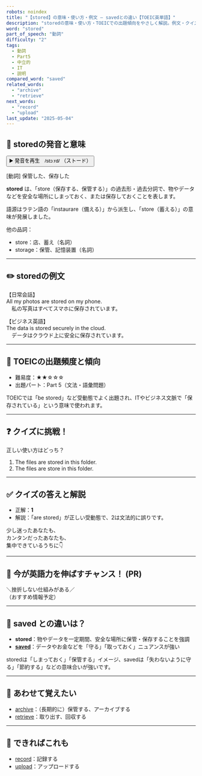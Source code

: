 ```yaml
---
robots: noindex
title: "【stored】の意味・使い方・例文 ― savedとの違い【TOEIC英単語】"
description: "storedの意味・使い方・TOEICでの出題傾向をやさしく解説。例文・クイズ付きでsavedとの違いもわかりやすく学べます。"
word: "stored"
part_of_speech: "動詞"
difficulty: "2"
tags:
  - 動詞
  - Part5
  - 中立的
  - IT
  - 説明
compared_word: "saved"
related_words:
  - "archive"
  - "retrieve"
next_words:
  - "record"
  - "upload"
last_update: "2025-05-04"
---
```


## 🔰 storedの発音と意味

<button class="play-audio" onclick="playTTS('stored')">
  <span class="play-audio-main">
    ▶️ 発音を再生　/stɔːrd/
  </span>
  <span class="play-audio-sub">
    （ストード）
  </span>
</button>

[動詞] 保管した、保存した

**stored** は、「store（保存する、保管する）」の過去形・過去分詞で、物やデータなどを安全な場所にしまっておく、または保存しておくことを表します。

語源はラテン語の「instaurare（備える）」から派生し、「store（蓄える）」の意味が発展しました。

他の品詞：  
- store：店、蓄え（名詞）
- storage：保管、記憶装置（名詞）

---

## ✏️ storedの例文

【日常会話】  
All my photos are stored on my phone.  
　私の写真はすべてスマホに保存されています。

【ビジネス英語】  
The data is stored securely in the cloud.  
　データはクラウド上に安全に保存されています。

---

## 🎯 TOEICの出題頻度と傾向

- 難易度：★★☆☆☆
- 出題パート：Part 5（文法・語彙問題）

TOEICでは「be stored」など受動態でよく出題され、ITやビジネス文脈で「保存されている」という意味で使われます。

---

## ❓ クイズに挑戦！

正しい使い方はどっち？

1. The files are stored in this folder.  
2. The files are store in this folder.

---

## ✅ クイズの答えと解説

- 正解：**1**
- 解説：「are stored」が正しい受動態で、2は文法的に誤りです。

少し迷ったあなたも、  
カンタンだったあなたも、  
集中できているうちに👇️

---

## 🚀 今が英語力を伸ばすチャンス！ (PR)

<div class="info-center">
＼挫折しない仕組みがある／<br>  
（おすすめ情報予定）
</div>

---

## 🤔  saved との違いは？

- **stored**：物やデータを一定期間、安全な場所に保管・保存することを強調
- **[saved](/word/saved/)**：データやお金などを「守る」「取っておく」ニュアンスが強い

storedは「しまっておく」「保管する」イメージ、savedは「失わないように守る」「節約する」などの意味合いが強いです。

---

## 🧩 あわせて覚えたい

- [archive](/word/archive/)：（長期的に）保管する、アーカイブする
- [retrieve](/word/retrieve/)：取り出す、回収する

---

## 📖 できればこれも

- [record](/word/record/)：記録する
- [upload](/word/upload/)：アップロードする

<!-- cvid: aid38_bid35 -->
